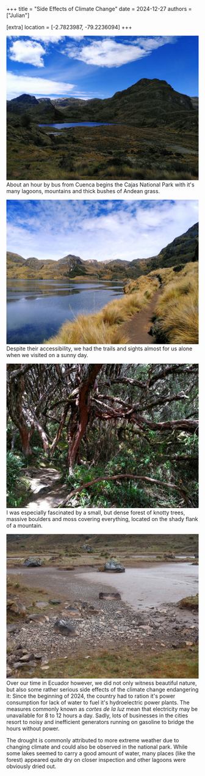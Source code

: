 +++
title = "Side Effects of Climate Change"
date = 2024-12-27
authors = ["Julian"]

[extra]
location = [-2.7823987, -79.2236094]
+++

![Landscape covered with brown-green Andean grass, a lagoon and mountains in the background](laguna.jpg "Laguna Toreadora")
About an hour by bus from Cuenca begins the Cajas National Park with it's many lagoons, mountains and thick bushes of Andean grass.

![Sandy trail through Andean grass along the shore of a lake surrounded by mountains](sendero.jpg "Trail Through the Grass")
Despite their accessibility, we had the trails and sights almost for us alone when we visited on a sunny day.


![A dense forest of knotty trees with red-brown trunks, green leaves and lots of dry looking moss](bosque.jpg "The Forest")
I was especially fascinated by a small, but dense forest of knotty trees, massive boulders and moss covering everything, located on the shady flank of a mountain.

![Dry bed of a former lagoon showing stones and cracked earth](seco.jpg "A Dry Lagoon")
Over our time in Ecuador however, we did not only witness beautiful nature, but also some rather serious side effects of the climate change endangering it:
Since the beginning of 2024, the country had to ration it's power consumption for lack of water to fuel it's hydroelectric power plants.
The measures commonly known as _cortes de la luz_ mean that electricity may be unavailable for 8 to 12 hours a day.
Sadly, lots of businesses in the cities resort to noisy and inefficient generators running on gasoline to bridge the hours without power.

The drought is commonly attributed to more extreme weather due to changing climate and could also be observed in the national park.
While some lakes seemed to carry a good amount of water, many places (like the forest) appeared quite dry on closer inspection and other lagoons were obviously dried out.
